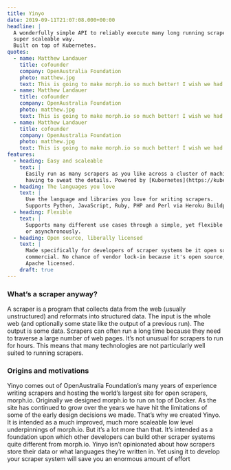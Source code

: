 ```yaml
---
title: Yinyo
date: 2019-09-11T21:07:08.000+00:00
headline: |
  A wonderfully simple API to reliably execute many long running scrapers in a
  super scaleable way.
  Built on top of Kubernetes.
quotes:
  - name: Matthew Landauer
    title: cofounder
    company: OpenAustralia Foundation
    photo: matthew.jpg
    text: This is going to make morph.io so much better! I wish we had done this *ages* ago.
  - name: Matthew Landauer
    title: cofounder
    company: OpenAustralia Foundation
    photo: matthew.jpg
    text: This is going to make morph.io so much better! I wish we had done this *ages* ago.
  - name: Matthew Landauer
    title: cofounder
    company: OpenAustralia Foundation
    photo: matthew.jpg
    text: This is going to make morph.io so much better! I wish we had done this *ages* ago.
features:
  - heading: Easy and scaleable
    text: |
      Easily run as many scrapers as you like across a cluster of machines without
      having to sweat the details. Powered by [Kubernetes](https://kubernetes.io/).
  - heading: The languages you love
    text: |
      Use the language and libraries you love for writing scrapers.
      Supports Python, JavaScript, Ruby, PHP and Perl via Heroku Buildpacks.
  - heading: Flexible
    text: |
      Supports many different use cases through a simple, yet flexible API that can operate synchronously
      or asynchronously.
  - heading: Open source, liberally licensed
    text: |
      Made specifically for developers of scraper systems be it open source or
      commercial. No chance of vendor lock-in because it's open source,
      Apache licensed.
    draft: true
---
```


### What’s a scraper anyway?

A scraper is a program that collects data from the web (usually unstructured) and reformats into structured data. The input is the whole web (and optionally some state like the output of a previous run). The output is some data. Scrapers can often run a long time because they need to traverse a large number of web pages. It’s not unusual for scrapers to run for hours. This means that many technologies are not particularly well suited to running scrapers.

### Origins and motivations

Yinyo comes out of OpenAustralia Foundation’s many years of experience writing scrapers and hosting the world’s largest site for open scrapers, morph.io. Originally we designed morph.io to run on top of Docker. As the site has continued to grow over the years we have hit the limitations of some of the early design decisions we made. That’s why we created Yinyo. It is intended as a much improved, much more scaleable low level underpinnings of morph.io. But it’s a lot more than that. It’s intended as a foundation upon which other developers can build other scraper systems quite different from morph.io. Yinyo isn’t opinionated about how scrapers store their data or what languages they’re written in. Yet using it to develop your scraper system will save you an enormous amount of effort
